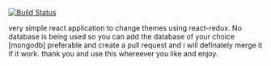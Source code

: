 [![Build Status](http://89e8-103-212-156-110.ngrok.io/buildStatus/icon?job=ReactThemeChanger)](http://89e8-103-212-156-110.ngrok.io/job/ReactThemeChanger/)

very simple react application to change themes using react-redux.
No database is being used so you can add the database of your choice [mongodb] preferable and create a pull request and i will definately merge it if it work.
thank you and use this whereever you like and enjoy. 

<!-- testing Three  -->
